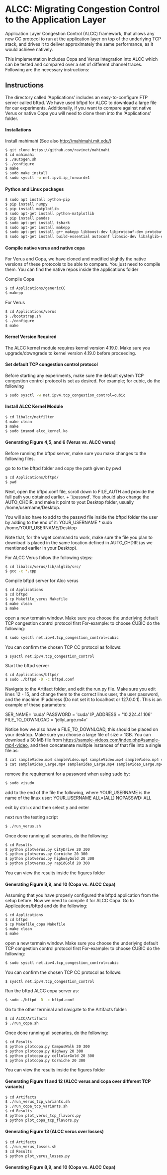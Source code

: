 # ALCC: Migrating Congestion Control to the Application Layer

Application Layer Congestion Control (ALCC) framework, that allows any new CC protocol to run at the application layer on top of the underlying TCP stack, and drives it to deliver approximately the same performance, as it would achieve natively.

This implementation includes Copa and Verus integration into ALCC which can be tested and compared over a set of different channel traces. Following are the necessary instructions:

## Instructions
The directory called 'Applications' includes an easy-to-configure FTP server called bftpd. We have used bftpd for ALCC to download a large file for our experiments. Additionally, if you want to compare against native Verus or native Copa you will need to clone them into the 'Applications' folder.

#### Installations
Install mahimahi (See also http://mahimahi.mit.edu/)
````sh
$ git clone https://github.com/ravinet/mahimahi
$ cd mahimahi
$ ./autogen.sh
$ ./configure
$ make
$ sudo make install
$ sudo sysctl -w net.ipv4.ip_forward=1
````

#### Python and Linux packages
````sh
$ sudo apt install python-pip
$ pip install numpy
$ pip install matplotlib
$ sudo apt-get install python-matplotlib
$ pip install pandas
$ sudo apt-get install tshark
$ sudo apt-get install makepp
$ sudo apt-get install g++ makepp libboost-dev libprotobuf-dev protobuf-compiler libjemalloc-dev iperf libboost-python-dev
$ sudo apt-get install build-essential autoconf libasio-dev libalglib-dev libboost-system-dev
````

#### Compile native verus and native copa

For Verus and Copa, we have cloned and modified slightly the native versions of these protocols to be able to compare. You just need to compile them. You can find the native repos inside the applications folder

Compile Copa

````sh
$ cd Applications/genericCC
$ makepp
````

For Verus
````sh
$ cd Applications/verus
$ ./bootstrap.sh
$ ./configure
$ make
````

#### Kernel Version Required
The ALCC kernel module requires kernel version 4.19.0. 
Make sure you upgrade/downgrade to kernel version 4.19.0 before proceeding. 


#### Set default TCP congestion control protocol
Before starting any experiments, make sure the default system TCP congestion control protocol is set as desired. For example; for cubic, do the following

```sh
$ sudo sysctl -w net.ipv4.tcp_congestion_control=cubic
```
#### Install ALCC Kernel Module
```sh
$ cd libalcc/netfilter
$ make clean
$ make
$ sudo insmod alcc_kernel.ko 
```

#### Generating Figure 4,5, and 6 (Verus vs. ALCC verus)

Before running the bftpd server, make sure you make changes to the following files.

go to to the bftpd folder and copy the path given by pwd
````sh
$ cd Applications/bftpd/
$ pwd
````

Next, open the bftpd.conf file, scroll down to FILE_AUTH and provide the full path you obtained earlier. + '/passwd'. You should also change the AUTO_CHDIR, and make it point to yout Desktop folder, usually /home/username/Desktop.

You will also have to add to the passwd file inside the bftpd folder the user by adding to the end of it:
YOUR_USERNAME * sudo /home/YOUR_USERNAME/Desktop

Note that, for the wget command to work, make sure the file you plan to download is placed in the same location defined in AUTO_CHDIR (as we mentioned earlier in your Desktop).

For ALCC Verus follow the following steps:
```sh
$ cd libalcc/verus/lib/alglib/src/
$ gcc -c *.cpp
```

Compile bftpd server for Alcc verus
```sh
$ cd Applications
$ cd bftpd
$ cp Makefile_verus Makefile
$ make clean
$ make
```

open a new termain window.
Make sure you choose the underlying default TCP congestion control protocol first For-example: to choose CUBIC do the following:
````sh
$ sudo sysctl net.ipv4.tcp_congestion_control=cubic
````

You can confirm the chosen TCP CC protocol as follows:
````sh
$ sysctl net.ipv4.tcp_congestion_control
````

Start the bftpd server
```sh
$ cd Applications/bftpd/
$ sudo ./bftpd -D -c bftpd.conf
```

Navigate to the Artifact folder, and edit the run.py file.
Make sure you edit lines 12 - 15, and change them to the correct linux user, the user password, and the machine IP address (Do not set it to localhost or 127.0.0.1). This is an example of these parameters:

SER_NAME= 'cuda'
PASSWORD = 'cuda'
IP_ADDRESS = '10.224.41.106'
FILE_TO_DOWNLOAD = 'jellyLarge.m4v'

Notice how we also have a FILE_TO_DOWNLOAD, this should be placed on your desktop. Make sure you choose a large file of size > 1GB. You can download a 30 MB file from https://sample-videos.com/index.php#sample-mp4-video, and then concatenate multiple instances of that file into a single file as:

````sh
$ cat sampleVideo.mp4 sampleVideo.mp4 sampleVideo.mp4 sampleVideo.mp4 sampleVideo.mp4 sampleVideo.mp4 sampleVideo.mp4 sampleVideo.mp4 sampleVideo.mp4 sampleVideo.mp4 > sampleVideo_Large.mp4
$ cat sampleVideo_Large.mp4 sampleVideo_Large.mp4 sampleVideo_Large.mp4 sampleVideo_Large.mp4 sampleVideo_Large.mp4 sampleVideo_Large.mp4 sampleVideo_Large.mp4 sampleVideo_Large.mp4 sampleVideo_Large.mp4 sampleVideo_Large.mp4 > sampleVideo.mp4 
````

remove the requirement for a password when using sudo by:
````sh
$ sudo visudo
````
add to the end of the file the following, where YOUR_USERNAME is the name of the linux user:
YOUR_USERNAME ALL=(ALL) NOPASSWD: ALL

exit by ctrl+x and then select y and enter


next run the testing script
````sh
$ ./run_verus.sh
````

Once done running all scenarios, do the following:
````sh
$ cd Results
$ python plotverus.py CityDrive 20 300
$ python plotverus.py Corniche 20 300
$ python plotverus.py highwayGold 20 300
$ python plotverus.py rapidGold 20 300
````

You can view the results inside the figures folder

#### Generating Figure 8,9, and 10 (Copa vs. ALCC Copa)

Assuming that you have properly configured the bftpd application from the setup before. 
Now we need to compile it for ALCC Copa. Go to Applications/bftpd and do the following:

```sh
$ cd Applications
$ cd bftpd
$ cp Makefile_copa Makefile
$ make clean
$ make
```

open a new termain window.
Make sure you choose the underlying default TCP congestion control protocol first For-example: to choose CUBIC do the following:
````sh
$ sudo sysctl net.ipv4.tcp_congestion_control=cubic
````
You can confirm the chosen TCP CC protocol as follows:
````sh
$ sysctl net.ipv4.tcp_congestion_control
````

Run the bftpd ALCC copa server as:
````sh
$ sudo ./bftpd -D -c bftpd.conf
````

Go to the other terminal and navigate to the Artifacts folder:
````sh
$ cd ALCC/Artifacts
$ ./run_copa.sh
````

Once done running all scenarios, do the following:
````sh
$ cd Results
$ python plotcopa.py CampusWalk 20 300
$ python plotcopa.py Highway 20 300
$ python plotcopa.py cellularGold 20 300
$ python plotcopa.py Corniche 20 300
````

You can view the results inside the figures folder

#### Generating Figure 11 and 12 (ALCC verus and copa over different TCP variants)

````sh
$ cd Artifacts
$ ./run_verus_tcp_variants.sh
$ ./run_copa_tcp_variants.sh
$ cd Results
$ python plot_verus_tcp_flavors.py
$ python plot_copa_tcp_flavors.py
````

#### Generating Figure 13 (ALCC verus over losses)

````sh
$ cd Artifacts
$ ./run_verus_losses.sh
$ cd Results
$ python plot_verus_losses.py
````


#### Generating Figure 8,9, and 10 (Copa vs. ALCC Copa)